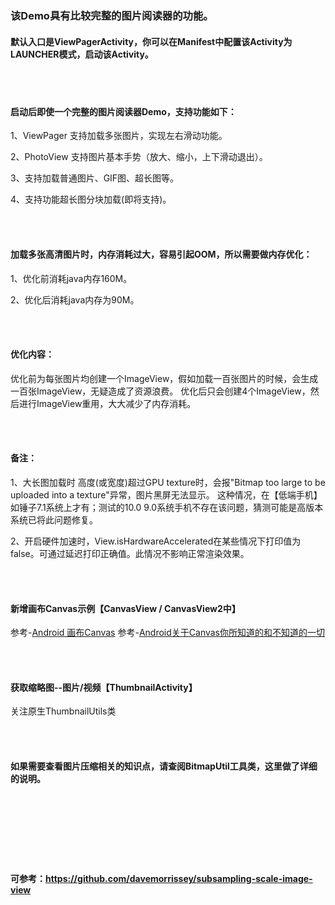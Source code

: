 ### 该Demo具有比较完整的图片阅读器的功能。

#### 默认入口是ViewPagerActivity，你可以在Manifest中配置该Activity为LAUNCHER模式，启动该Activity。


<br></br>
#### 启动后即使一个完整的图片阅读器Demo，支持功能如下：
          
1、ViewPager 支持加载多张图片，实现左右滑动功能。
          
2、PhotoView 支持图片基本手势（放大、缩小，上下滑动退出）。
          
3、支持加载普通图片、GIF图、超长图等。
          
4、支持功能超长图分块加载(即将支持)。


<br></br>
#### 加载多张高清图片时，内存消耗过大，容易引起OOM，所以需要做内存优化：

1、优化前消耗java内存160M。

2、优化后消耗java内存为90M。

<br></br>
#### 优化内容：
优化前为每张图片均创建一个ImageView，假如加载一百张图片的时候，会生成一百张ImageView，无疑造成了资源浪费。
优化后只会创建4个ImageView，然后进行ImageView重用，大大减少了内存消耗。

<br></br>
#### 备注：
1、大长图加载时 高度(或宽度)超过GPU texture时，会报"Bitmap too large to be uploaded into a texture"异常，图片黑屏无法显示。
   这种情况，在【低端手机】如锤子7.1系统上才有；测试的10.0 9.0系统手机不存在该问题，猜测可能是高版本系统已将此问题修复。
   
2、开启硬件加速时，View.isHardwareAccelerated在某些情况下打印值为false。可通过延迟打印正确值。此情况不影响正常渲染效果。

<br></br>
#### 新增画布Canvas示例【CanvasView / CanvasView2中】
参考-[Android 画布Canvas](http://wuxiaolong.me/2016/08/27/Canvas/)
参考-[Android关于Canvas你所知道的和不知道的一切](https://juejin.cn/post/6844903705930629128)

<br></br>
#### 获取缩略图--图片/视频【ThumbnailActivity】
关注原生ThumbnailUtils类

<br></br>
#### 如果需要查看图片压缩相关的知识点，请查阅BitmapUtil工具类，这里做了详细的说明。

<br></br>
<br></br>
<br></br>
#### 可参考：https://github.com/davemorrissey/subsampling-scale-image-view